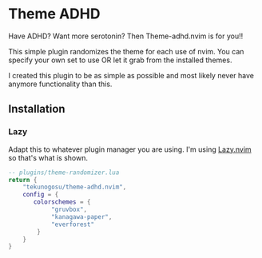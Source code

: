 
# Theme ADHD

Have ADHD? Want more serotonin? Then Theme-adhd.nvim is for you!! 

This simple plugin randomizes the theme for each use of nvim. You can specify your own set to use OR let it grab from the installed themes. 

I created this plugin to be as simple as possible and most likely never have anymore functionality than this. 

## Installation

### Lazy

Adapt this to whatever plugin manager you are using. I'm using [Lazy.nvim](https://github.com/folke/lazy.nvim) so that's what is shown.
``` lua
-- plugins/theme-randomizer.lua
return {
    "tekunogosu/theme-adhd.nvim",
    config = {
       colorschemes = {
            "gruvbox", 
            "kanagawa-paper", 
            "everforest"
        }
    }
}
```
```
```
